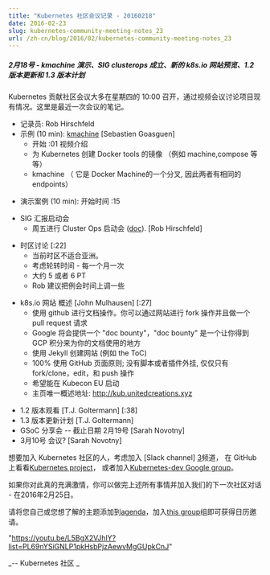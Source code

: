 ```yaml
---
title: "Kubernetes 社区会议记录 - 20160218"
date: 2016-02-23
slug: kubernetes-community-meeting-notes_23
url: /zh-cn/blog/2016/02/kubernetes-community-meeting-notes_23
---
```


<!--
---
title: " Kubernetes Community Meeting Notes - 20160218 "
date: 2016-02-23
slug: kubernetes-community-meeting-notes_23
url: /zh-cn/blog/2016/02/kubernetes-community-meeting-notes_23
url: /zh-cn/blog/2016/02/kubernetes-community-meeting-notes_23
---
-->

<!--
#####  February 18th - kmachine demo, clusterops SIG formed, new k8s.io website preview, 1.2 update and planning 1.3
The Kubernetes contributing community meets most Thursdays at 10:00PT to discuss the project's status via videoconference. Here are the notes from the latest meeting.
-->
##### 2月18号 - kmachine 演示、SIG clusterops 成立、新的 k8s.io 网站预览、1.2 版本更新和 1.3 版本计划
Kubernetes 贡献社区会议大多在星期四的 10:00 召开，通过视频会议讨论项目现有情况。这里是最近一次会议的笔记。

<!--
* Note taker: Rob Hirschfeld
* Demo (10 min): [kmachine][1] [Sebastien Goasguen]
    * started :01 intro video
    * looking to create mirror of Docker tools for Kubernetes (similar to machine, compose, etc)
    * kmachine (forked from Docker Machine, so has the same endpoints)
-->
* 记录员: Rob Hirschfeld
* 示例 (10 min): [kmachine][1] [Sebastien Goasguen]
    * 开始 :01 视频介绍
    * 为 Kubernetes 创建 Docker tools 的镜像 （例如 machine,compose 等等）
    * kmachine （ 它是 Docker Machine的一个分叉, 因此两者有相同的 endpoints）


<!--
* Use Case (10 min): started at :15
-->
* 演示案例 (10 min): 开始时间 :15

<!--
* SIG Report starter
    * Cluster Ops launch meeting Friday ([doc][2]). [Rob Hirschfeld]
-->
* SIG 汇报启动会
    * 周五进行 Cluster Ops 启动会 ([doc][2]). [Rob Hirschfeld]

<!--
* Time Zone Discussion [:22]
    * This timezone does not work for Asia.  
    * Considering rotation - once per month
    * Likely 5 or 6 PT
    * Rob suggested moving the regular meeting up a little
-->
* 时区讨论 [:22]
    * 当前时区不适合亚洲。
    * 考虑轮转时间 - 每一个月一次
    * 大约 5 或者 6 PT
    * Rob 建议把例会时间上调一些

<!--
* k8s.io website preview [John Mulhausen] [:27]
    * using github for docs.  you can fork and do a pull request against the site
    * will be its own kubernetes organization BUT not in the code repo
    * Google will offer a "doc bounty" where you can get GCP credits for working on docs
    * Uses Jekyll to generate the site (e.g. the ToC)
    * Principle will be to 100% GitHub Pages; no script trickery or plugins, just fork/clone, edit, and push
    * Hope to launch at Kubecon EU
    * Home Page Only Preview: http://kub.unitedcreations.xyz
-->
* k8s.io 网站 概述 [John Mulhausen] [:27]
    * 使用 github 进行文档操作。你可以通过网站进行 fork 操作并且做一个 pull request 请求
    * Google 将会提供一个 "doc bounty"，"doc bounty" 是一个让你得到 GCP 积分来为你的文档使用的地方
    * 使用 Jekyll 创建网站 (例如 the ToC)
    * 100% 使用 GitHub 页面原则; 没有脚本或者插件外挂, 仅仅只有 fork/clone，edit，和 push 操作
    * 希望能在 Kubecon EU 启动
    * 主页唯一概述地址: http://kub.unitedcreations.xyz

<!--
* 1.2 Release Watch [T.J. Goltermann] [:38]
* 1.3 Planning update [T.J. Goltermann]
* GSoC participation -- deadline 2/19  [Sarah Novotny]
* March 10th meeting? [Sarah Novotny]
-->
* 1.2 版本观看 [T.J. Goltermann] [:38]
* 1.3 版本更新计划 [T.J. Goltermann]
* GSoC 分享会 -- 截止日期 2月19号  [Sarah Novotny]
* 3月10号 会议? [Sarah Novotny]

<!--
To get involved in the Kubernetes community consider joining our [Slack channel][3], taking a look at the [Kubernetes project][4] on GitHub, or join the [Kubernetes-dev Google group][5]. 
-->
想要加入 Kubernetes 社区的人，考虑加入 [Slack channel] [3]频道，
在 GitHub 上看看[Kubernetes project][4]，
或者加入[Kubernetes-dev Google group][5]。


<!--
If you're really excited, you can do all of the above and join us for the next community conversation — February 25th, 2016. 
-->
如果你对此真的充满激情，你可以做完上述所有事情并加入我们的下一次社区对话 - 在2016年2月25日。

<!--
Please add yourself or a topic you want to know about to the [agenda][6] and get a calendar invitation by joining [this group][7]. 
-->
请将您自己或您想了解的主题添加到[agenda][6]，加入[this group][7]组即可获得日历邀请。


<!--
 "https://youtu.be/L5BgX2VJhlY?list=PL69nYSiGNLP1pkHsbPjzAewvMgGUpkCnJ"
-->
"https://youtu.be/L5BgX2VJhlY?list=PL69nYSiGNLP1pkHsbPjzAewvMgGUpkCnJ"

<!--
_\-- Kubernetes Community_

[1]: https://github.com/skippbox/kmachine
[2]: https://docs.google.com/document/d/1IhN5v6MjcAUrvLd9dAWtKcGWBWSaRU8DNyPiof3gYMY/edit#
[3]: http://slack.k8s.io/
[4]: https://github.com/kubernetes/
[5]: https://groups.google.com/forum/#!forum/kubernetes-dev
[6]: https://docs.google.com/document/d/1VQDIAB0OqiSjIHI8AWMvSdceWhnz56jNpZrLs6o7NJY/edit#
[7]: https://groups.google.com/forum/#!forum/kubernetes-community-video-chat
-->
_\-- Kubernetes 社区 _

[1]: https://github.com/skippbox/kmachine
[2]: https://docs.google.com/document/d/1IhN5v6MjcAUrvLd9dAWtKcGWBWSaRU8DNyPiof3gYMY/edit#
[3]: http://slack.k8s.io/
[4]: https://github.com/kubernetes/
[5]: https://groups.google.com/forum/#!forum/kubernetes-dev
[6]: https://docs.google.com/document/d/1VQDIAB0OqiSjIHI8AWMvSdceWhnz56jNpZrLs6o7NJY/edit#
[7]: https://groups.google.com/forum/#!forum/kubernetes-community-video-chat


